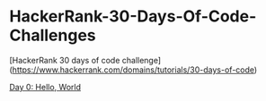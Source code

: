 # HackerRank-30-Days-Of-Code-Challenges

[HackerRank 30 days of code challenge] (https://www.hackerrank.com/domains/tutorials/30-days-of-code)

[Day 0: Hello, World](https://www.hackerrank.com/challenges/30-hello-world)

